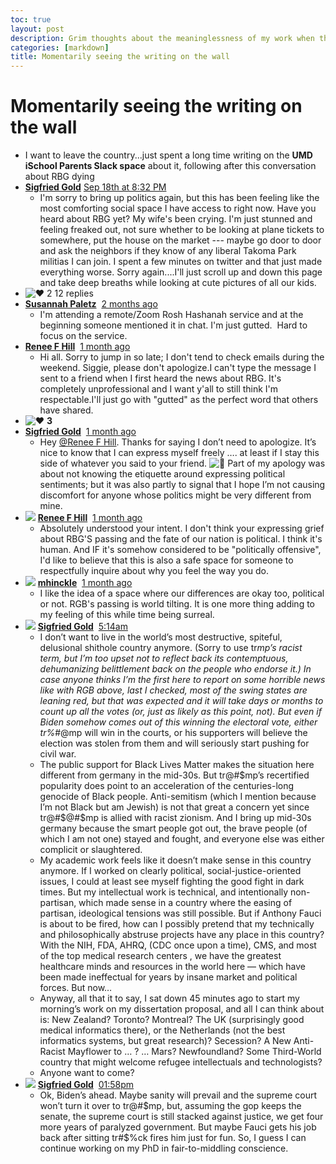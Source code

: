 ```yaml
---
toc: true
layout: post
description: Grim thoughts about the meaninglessness of my work when the country has made clear that it hates science, rationality, and all forms of thoughtfulness.
categories: [markdown]
title: Momentarily seeing the writing on the wall
---
```

# Momentarily seeing the writing on the wall

- I want to leave the country...just spent a long time writing on the **UMD iSchool Parents Slack space** about it, following after this conversation about RBG dying
- **[Sigfried Gold](https://app.slack.com/team/U01B47XMZ1P)** [Sep 18th at 8:32 PM](https://umdischoolparents.slack.com/archives/C01AXQ6KJH2/p1600475527010500)
    - I'm sorry to bring up politics again, but this has been feeling like the most comforting social space I have access to right now. Have you heard about RBG yet? My wife's been crying. I'm just stunned and feeling freaked out, not sure whether to be looking at plane tickets to somewhere, put the house on the market --- maybe go door to door and ask the neighbors if they know of any liberal Takoma Park militias I can join. I spent a few minutes on twitter and that just made everything worse. Sorry again....I'll just scroll up and down this page and take deep breaths while looking at cute pictures of all our kids.
- ![:heart:](https://a.slack-edge.com/production-standard-emoji-assets/10.2/apple-small/2764-fe0f@2x.png)  2     12 replies
- **[Susannah Paletz](https://app.slack.com/team/U01BFQWRKGQ)**  [2 months ago](https://umdischoolparents.slack.com/archives/C01AXQ6KJH2/p1600475987014700?thread_ts=1600475527.010500&cid=C01AXQ6KJH2)
    - I'm attending a remote/Zoom Rosh Hashanah service and at the beginning someone mentioned it in chat. I'm just gutted.  Hard to focus on the service.
- **[Renee F Hill](https://app.slack.com/team/U01B47XUF7B)**  [1 month ago](https://umdischoolparents.slack.com/archives/C01AXQ6KJH2/p1600706967015800?thread_ts=1600475527.010500&cid=C01AXQ6KJH2)
    - Hi all. Sorry to jump in so late; I don't tend to check emails during the weekend. Siggie, please don't apologize.I can't type the message I sent to a friend when I first heard the news about RBG. It's completely unprofessional and I want y'all to still think I'm respectable.I'll just go with "gutted" as the perfect word that others have shared.
- ![:heart:](https://a.slack-edge.com/production-standard-emoji-assets/10.2/apple-small/2764-fe0f@2x.png) **3**
- **[Sigfried Gold](https://app.slack.com/team/U01B47XMZ1P)**  [1 month ago](https://umdischoolparents.slack.com/archives/C01AXQ6KJH2/p1600710006016400?thread_ts=1600475527.010500&cid=C01AXQ6KJH2)
    - Hey [@Renee F Hill](https://umdischoolparents.slack.com/team/U01B47XUF7B). Thanks for saying I don’t need to apologize. It’s nice to know that I can express myself freely …. at least if I stay this side of whatever you said to your friend. ![:slightly_smiling_face:](https://a.slack-edge.com/production-standard-emoji-assets/10.2/apple-medium/1f642@2x.png) Part of my apology was about not knowing the etiquette around expressing political sentiments; but it was also partly to signal that I hope I’m not causing discomfort for anyone whose politics might be very different from mine.
- ![](https://ca.slack-edge.com/T01BFDY9R3J-U01B47XUF7B-d8fe5725c7dc-48) **[Renee F Hill](https://app.slack.com/team/U01B47XUF7B)**  [1 month ago](https://umdischoolparents.slack.com/archives/C01AXQ6KJH2/p1600721312018600?thread_ts=1600475527.010500&cid=C01AXQ6KJH2)
    - Absolutely understood your intent. I don't think your expressing grief about RBG'S passing and the fate of our nation is political. I think it's human. And IF it's somehow considered to be "politically offensive", I'd like to believe that this is also a safe space for someone to respectfully inquire about why you feel the way you do.
- ![](https://ca.slack-edge.com/T01BFDY9R3J-U01ARQNJFTM-eae6aee67fbc-48) **[mhinckle](https://app.slack.com/team/U01ARQNJFTM)**  [1 month ago](https://umdischoolparents.slack.com/archives/C01AXQ6KJH2/p1600821693002400?thread_ts=1600475527.010500&cid=C01AXQ6KJH2)
    - I like the idea of a space where our differences are okay too, political or not. RGB's passing is world tilting. It is one more thing adding to my feeling of this while time being surreal.
- ![](https://ca.slack-edge.com/T01BFDY9R3J-U01B47XMZ1P-a8ec2887c7e4-48)  **[Sigfried Gold](https://app.slack.com/team/U01B47XMZ1P)**  [5:14am](https://umdischoolparents.slack.com/archives/C01AXQ6KJH2/p1604483537000100?thread_ts=1600475527.010500&cid=C01AXQ6KJH2)
    - I don’t want to live in the world’s most destructive, spiteful, delusional shithole country anymore. (Sorry to use tr*mp’s racist term, but I’m too upset not to reflect back its contemptuous, dehumanizing belittlement back on the people who endorse it.) In case anyone thinks I’m the first here to report on some horrible news like with RGB above, last I checked, most of the swing states are leaning red, but that was expected and it will take days or months to count up all the votes (or, just as likely as this point, not). But even if Biden somehow comes out of this winning the electoral vote, either tr%*#@mp will win in the courts, or his supporters will believe the election was stolen from them and will seriously start pushing for civil war.
    - The public support for Black Lives Matter makes the situation here different from germany in the mid-30s. But tr@#$mp’s recertified popularity does point to an acceleration of the centuries-long genocide of Black people. Anti-semitism (which I mention because I’m not Black but am Jewish) is not that great a concern yet since tr@#$@#$mp is allied with racist zionism. And I bring up mid-30s germany because the smart people got out, the brave people (of which I am not one) stayed and fought, and everyone else was either complicit or slaughtered.
    - My academic work feels like it doesn’t make sense in this country anymore. If I worked on clearly political, social-justice-oriented issues, I could at least see myself fighting the good fight in dark times. But my intellectual work is technical, and intentionally non-partisan, which made sense in a country where the easing of partisan, ideological tensions was still possible. But if Anthony Fauci is about to be fired, how can I possibly pretend that my technically and philosophically abstruse projects have any place in this country? With the NIH, FDA, AHRQ, (CDC once upon a time), CMS, and most of the top medical research centers , we have the greatest healthcare minds and resources in the world here — which have been made ineffectual for years by insane market and political forces. But now…
    - Anyway, all that it to say, I sat down 45 minutes ago to start my morning’s work on my dissertation proposal, and all I can think about is: New Zealand? Toronto? Montreal? The UK (surprisingly good medical informatics there), or the Netherlands (not the best informatics systems, but great research)? Secession? A New Anti-Racist Mayflower to … ? … Mars? Newfoundland? Some Third-World country that might welcome refugee intellectuals and technologists?
    - Anyone want to come?
- ![](https://ca.slack-edge.com/T01BFDY9R3J-U01B47XMZ1P-a8ec2887c7e4-48)  **[Sigfried Gold](https://app.slack.com/team/U01B47XMZ1P)**  [01:58pm](https://umdischoolparents.slack.com/archives/C01AXQ6KJH2/p1604516215001600?thread_ts=1600475527.010500&cid=C01AXQ6KJH2)
    - Ok, Biden’s ahead. Maybe sanity will prevail and the supreme court won’t turn it over to tr@#$mp, but, assuming the gop keeps the senate, the supreme court is still stacked against justice, we get four more years of paralyzed government. But maybe Fauci gets his job back after sitting tr#$%ck fires him just for fun. So, I guess I can continue working on my PhD in fair-to-middling conscience.

